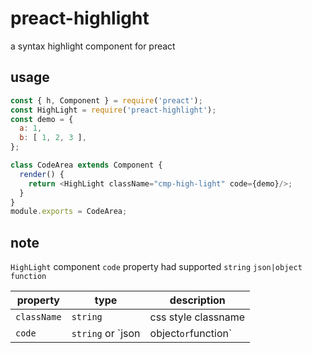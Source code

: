 # preact-highlight
a syntax highlight component for preact
## usage

```js
const { h, Component } = require('preact');
const HighLight = require('preact-highlight');
const demo = {
  a: 1,
  b: [ 1, 2, 3 ],
};

class CodeArea extends Component {
  render() {
    return <HighLight className="cmp-high-light" code={demo}/>;
  }
}
module.exports = CodeArea;
```

## note

`HighLight` component `code` property had supported `string` `json|object` `function`

| property          | type                                    | description                              |
| ----------------- | --------------------------------------- | ---------------------------------------- |
| `className`       | `string`                                | css style classname                      |
| `code`            | `string` or `json|object` or `function` | need highlight code snippet              |
